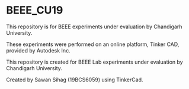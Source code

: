 # BEEE_CU19

This repository is for BEEE experiments under evaluation by Chandigarh University.

These experiments were performed on an online platform, Tinker CAD, provided by Autodesk Inc.

This repository is created for BEEE Lab experiments under evaluation by Chandigarh University.

Created by Sawan Sihag (19BCS6059) using TinkerCad.
